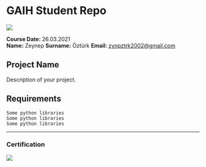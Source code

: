 # GAIH Student Repo 
![](img/newlogo.png)

**Course Date:** 26.03.2021  
**Name:** Zeynep 
**Surname:** Öztürk
**Email:** zynpztrk2002@gmail.com  


## Project Name
Description of your project.

## Requirements
```
Some python libraries
Some python libraries
Some python libraries
```
---

### Certification
![](img/TopLearnerCertificate.png)

